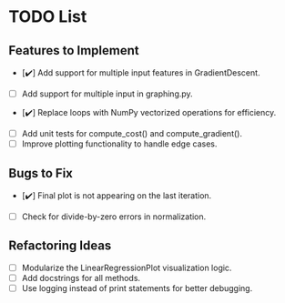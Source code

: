 # TODO List

## Features to Implement
- [✔️] Add support for multiple input features in GradientDescent.
- [ ] Add support for multiple input in graphing.py.
- [✔️] Replace loops with NumPy vectorized operations for efficiency.
- [ ] Add unit tests for compute_cost() and compute_gradient().
- [ ] Improve plotting functionality to handle edge cases.

## Bugs to Fix
- [✔️] Final plot is not appearing on the last iteration.
- [ ] Check for divide-by-zero errors in normalization.

## Refactoring Ideas
- [ ] Modularize the LinearRegressionPlot visualization logic.
- [ ] Add docstrings for all methods.
- [ ] Use logging instead of print statements for better debugging.